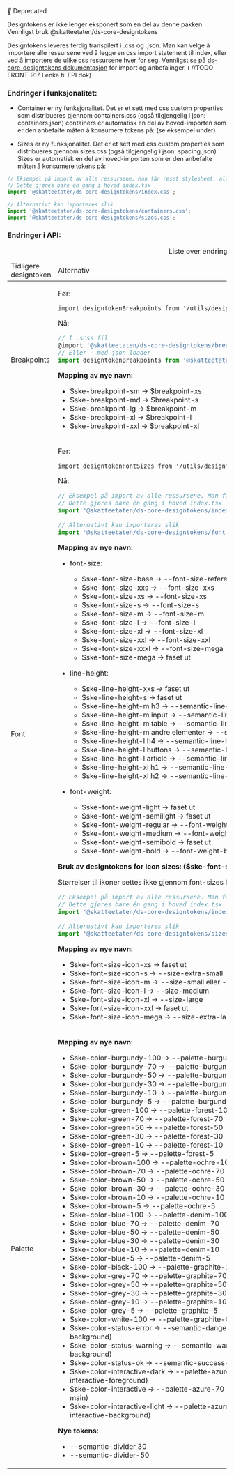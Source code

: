 <span className="deprecatedLabel">
<i className="deprecatedLabelIcon" data-icon-name="Error" aria-hidden="true"></i>
<span>Deprecated</span>
</span>

Designtokens er ikke lenger eksponert som en del av denne pakken.
Vennligst bruk @skatteetaten/ds-core-designtokens

Designtokens leveres ferdig transpilert i .css og .json.
Man kan velge å importere alle ressursene ved å legge en css import statement til index, eller ved å importere de ulike css ressursene hver for seg.
Vennligst se på [ds-core-designtokens dokumentasjon](https://breakdance.github.io/breakdance/) for import og anbefalinger.
( //TODO FRONT-917 Lenke til EPI dok)

### Endringer i funksjonalitet:

- Container er ny funksjonalitet. Det er et sett med css custom properties som distribueres gjennom containers.css (også tilgjengelig i json: containers.json)
  containers er automatisk en del av hoved-importen som er den anbefalte måten å konsumere tokens på: (se eksempel under)

- Sizes er ny funksjonalitet. Det er et sett med css custom properties som distribueres gjennom sizes.css (også tilgjengelig i json: spacing.json)
  Sizes er automatisk en del av hoved-importen som er den anbefalte måten å konsumere tokens på:

```js static
// Eksempel på import av alle ressursene. Man får reset stylesheet, alle designtokens, og SKE theme som default.
// Dette gjøres bare én gang i hoved index.tsx
import '@skatteetaten/ds-core-designtokens/index.css';

// Alternativt kan importeres slik
import '@skatteetaten/ds-core-designtokens/containers.css';
import '@skatteetaten/ds-core-designtokens/sizes.css';
```

### Endringer i API:

<div className="migration-tabell">
<table>
<caption>Liste over endringer i komponent-api'et</caption>
<thead><tr><td>Tidligere designtoken</td><td>Alternativ</td></tr></thead>
<tbody>
<tr>

<td> Breakpoints </td>
<td>

Før:

```static
import designtokenBreakpoints from '/utils/designtokens/_breakpoints.json';
```

Nå:

```js static
// I .scss fil
@import '@skatteetaten/ds-core-designtokens/breakpoints.scss';
// Eller - med json loader
import designtokenBreakpoints from '@skatteetaten/ds-core-designtokens/_breakpoints.json';
```

**Mapping av nye navn:**

- $ske-breakpoint-sm → $breakpoint-xs
- $ske-breakpoint-md → $breakpoint-s
- $ske-breakpoint-lg → $breakpoint-m
- $ske-breakpoint-xl → $breakpoint-l
- $ske-breakpoint-xxl → $breakpoint-xl

</td>
</tr>
<tr>
<td> Font </td>
<td>

Før:

```static
import designtokenFontSizes from '/utils/designtokens/_fontSizes.json';
```

Nå:

```js static
// Eksempel på import av alle ressursene. Man får reset stylesheet, alle designtokens, og SKE theme som default.
// Dette gjøres bare én gang i hoved index.tsx
import '@skatteetaten/ds-core-designtokens/index.css';

// Alternativt kan importeres slik
import '@skatteetaten/ds-core-designtokens/font.css';
```

**Mapping av nye navn:**

- font-size:

  - $ske-font-size-base → --font-size-reference
  - $ske-font-size-xxs → --font-size-xxs
  - $ske-font-size-xs → --font-size-xs
  - $ske-font-size-s → --font-size-s
  - $ske-font-size-m → --font-size-m
  - $ske-font-size-l → --font-size-l
  - $ske-font-size-xl → --font-size-xl
  - $ske-font-size-xxl → --font-size-xxl
  - $ske-font-size-xxxl → --font-size-mega
  - $ske-font-size-mega → faset ut

- line-height:

  - $ske-line-height-xxs → faset ut
  - $ske-line-height-s → faset ut
  - $ske-line-height-m h3 → --semantic-line-height-heading3
  - $ske-line-height-m input → --semantic-line-height-input
  - $ske-line-height-m table → --semantic-line-height-table
  - $ske-line-height-m andre elementer → --semantic-line-height-default
  - $ske-line-height-l h4 → --semantic-line-height-heading4
  - $ske-line-height-l buttons → --semantic-line-height-buttons
  - $ske-line-height-l article → --semantic-line-height-article
  - $ske-line-height-xl h1 → --semantic-line-height-heading1
  - $ske-line-height-xl h2 → --semantic-line-height-heading2

- font-weight:

  - $ske-font-weight-light → faset ut
  - $ske-font-weight-semilight → faset ut
  - $ske-font-weight-regular → --font-weight-regular
  - $ske-font-weight-medium → --font-weight-medium
  - $ske-font-weight-semibold → faset ut
  - $ske-font-weight-bold → --font-weight-bold

**Bruk av designtokens for icon sizes: ($ske-font-size-icon-\*)**

Størrelser til ikoner settes ikke gjennom font-sizes lenger. Verdiene kan importeres fra sizes.css

```js static
// Eksempel på import av alle ressursene. Man får reset stylesheet, alle designtokens, og SKE theme som default.
// Dette gjøres bare én gang i hoved index.tsx
import '@skatteetaten/ds-core-designtokens/index.css';

// Alternativt kan importeres slik
import '@skatteetaten/ds-core-designtokens/sizes.css';
```

**Mapping av nye navn:**

- $ske-font-size-icon-xs → faset ut
- $ske-font-size-icon-s → --size-extra-small
- $ske-font-size-icon-m → --size-small eller --semantic-size-default
- $ske-font-size-icon-l → --size-medium
- $ske-font-size-icon-xl → --size-large
- $ske-font-size-icon-xxl → faset ut
- $ske-font-size-icon-mega → --size-extra-large

</td>
</tr>
<tr>
<td> Palette </td>
<td>

**Mapping av nye navn:**

- $ske-color-burgundy-100 → --palette-burgundy-100
- $ske-color-burgundy-70 → --palette-burgundy-70
- $ske-color-burgundy-50 → --palette-burgundy-50
- $ske-color-burgundy-30 → --palette-burgundy-30
- $ske-color-burgundy-10 → --palette-burgundy-10
- $ske-color-burgundy-5 → --palette-burgundy-5
- $ske-color-green-100 → --palette-forest-100
- $ske-color-green-70 → --palette-forest-70
- $ske-color-green-50 → --palette-forest-50
- $ske-color-green-30 → --palette-forest-30
- $ske-color-green-10 → --palette-forest-10
- $ske-color-green-5 → --palette-forest-5
- $ske-color-brown-100 → --palette-ochre-100
- $ske-color-brown-70 → --palette-ochre-70
- $ske-color-brown-50 → --palette-ochre-50
- $ske-color-brown-30 → --palette-ochre-30
- $ske-color-brown-10 → --palette-ochre-10
- $ske-color-brown-5 → --palette-ochre-5
- $ske-color-blue-100 → --palette-denim-100
- $ske-color-blue-70 → --palette-denim-70
- $ske-color-blue-50 → --palette-denim-50
- $ske-color-blue-30 → --palette-denim-30
- $ske-color-blue-10 → --palette-denim-10
- $ske-color-blue-5 → --palette-denim-5
- $ske-color-black-100 → --palette-graphite-100
- $ske-color-grey-70 → --palette-graphite-70
- $ske-color-grey-50 → --palette-graphite-50
- $ske-color-grey-30 → --palette-graphite-30
- $ske-color-grey-10 → --palette-graphite-10
- $ske-color-grey-5 → --palette-graphite-5
- $ske-color-white-100 → --palette-graphite-0
- $ske-color-status-error → --semantic-danger-foreground (brukes sammen med --semantic-danger-background)
- $ske-color-status-warning → --semantic-warning-foreground (brukes sammen med --semantic-warning-background)
- $ske-color-status-ok → --semantic-success-foreground (brukes sammen med --semantic-success-background
- $ske-color-interactive-dark → --palette-azure-100 (for interaksjonsrelatert styling, bruk alias --semantic-interactive-foreground)
- $ske-color-interactive → --palette-azure-70 (for interaksjonsrelatert styling, bruk alias --semantic-interactive-main)
- $ske-color-interactive-light → --palette-azure-10 (for interaksjonsrelatert styling, bruk alias --semantic-interactive-background)

**Nye tokens:**

- --semantic-divider 30
- --semantic-divider-50

</td>
</tr>
</tbody>
</table>
</div>
